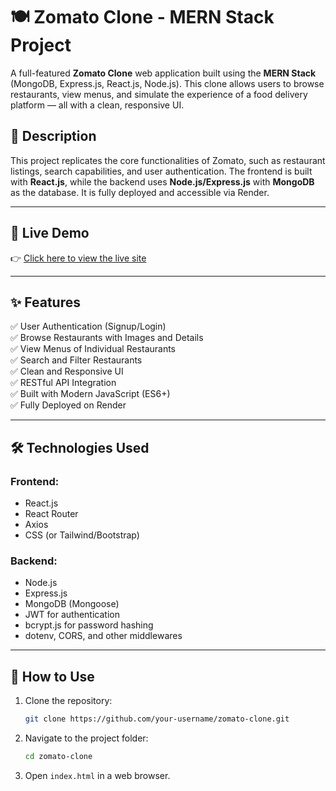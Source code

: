 # 🍽️ Zomato Clone - MERN Stack Project

A full-featured **Zomato Clone** web application built using the **MERN Stack** (MongoDB, Express.js, React.js, Node.js). This clone allows users to browse restaurants, view menus, and simulate the experience of a food delivery platform — all with a clean, responsive UI.

## 📝 Description

This project replicates the core functionalities of Zomato, such as restaurant listings, search capabilities, and user authentication. The frontend is built with **React.js**, while the backend uses **Node.js/Express.js** with **MongoDB** as the database. It is fully deployed and accessible via Render.

---

## 🔗 Live Demo

👉 [Click here to view the live site](https://zomato-clone-frontend-ns1l.onrender.com/)

---

## ✨ Features

✅ User Authentication (Signup/Login)  
✅ Browse Restaurants with Images and Details  
✅ View Menus of Individual Restaurants  
✅ Search and Filter Restaurants  
✅ Clean and Responsive UI  
✅ RESTful API Integration  
✅ Built with Modern JavaScript (ES6+)  
✅ Fully Deployed on Render  

---

## 🛠️ Technologies Used

### Frontend:
- React.js  
- React Router  
- Axios  
- CSS (or Tailwind/Bootstrap)

### Backend:
- Node.js  
- Express.js  
- MongoDB (Mongoose)  
- JWT for authentication  
- bcrypt.js for password hashing  
- dotenv, CORS, and other middlewares  

---

## 🚀 How to Use

1. Clone the repository:
   ```sh
   git clone https://github.com/your-username/zomato-clone.git
   ```
2. Navigate to the project folder:
   ```sh
   cd zomato-clone
   ```
3. Open `index.html` in a web browser.
